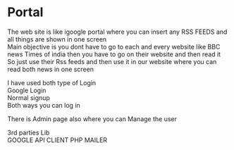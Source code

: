 # Portal
The web site is like igoogle portal where you can insert any RSS FEEDS and all things are shown in one screen    
Main objective is you dont have to go to each and every website like BBC news Times of india then you have to go on their website and then read it     
So just use their Rss feeds and then use it in our website where you can read both news in one screen  
  
    
      
  I have used both type of Login   
  Google Login   
  Normal signup    
  Both ways you can log in   
    
        
             
 There is Admin page also where you can Manage the user   
 
 
 3rd parties Lib    
 GOOGLE API CLIENT
 PHP MAILER    
